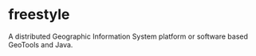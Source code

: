 # freestyle
A distributed Geographic Information System platform or software based GeoTools and Java. 
